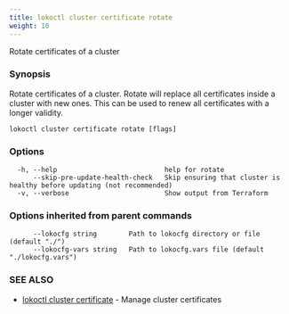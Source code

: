 ```yaml
---
title: lokoctl cluster certificate rotate
weight: 10
---
```


Rotate certificates of a cluster

### Synopsis

Rotate certificates of a cluster.
Rotate will replace all certificates inside a cluster with new ones.
This can be used to renew all certificates with a longer validity.

```
lokoctl cluster certificate rotate [flags]
```

### Options

```
  -h, --help                           help for rotate
      --skip-pre-update-health-check   Skip ensuring that cluster is healthy before updating (not recommended)
  -v, --verbose                        Show output from Terraform
```

### Options inherited from parent commands

```
      --lokocfg string        Path to lokocfg directory or file (default "./")
      --lokocfg-vars string   Path to lokocfg.vars file (default "./lokocfg.vars")
```

### SEE ALSO

* [lokoctl cluster certificate](lokoctl_cluster_certificate.md)	 - Manage cluster certificates

